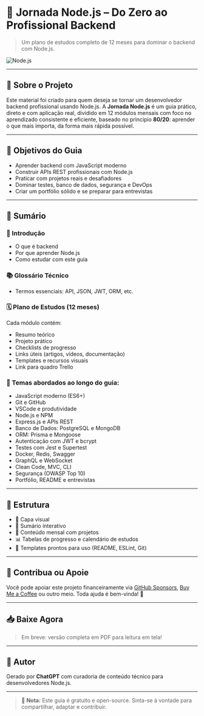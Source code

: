 # 🚀 Jornada Node.js – Do Zero ao Profissional Backend

> Um plano de estudos completo de 12 meses para dominar o backend com Node.js.

![Node.js](https://nodejs.org/static/images/logo.svg)

---

## 📘 Sobre o Projeto

Este material foi criado para quem deseja se tornar um desenvolvedor backend profissional usando Node.js. A **Jornada Node.js** é um guia prático, direto e com aplicação real, dividido em 12 módulos mensais com foco no aprendizado consistente e eficiente, baseado no princípio **80/20**: aprender o que mais importa, da forma mais rápida possível.

---

## 🎯 Objetivos do Guia

- Aprender backend com JavaScript moderno
- Construir APIs REST profissionais com Node.js
- Praticar com projetos reais e desafiadores
- Dominar testes, banco de dados, segurança e DevOps
- Criar um portfólio sólido e se preparar para entrevistas

---

## 🧭 Sumário

### 📖 Introdução
- O que é backend
- Por que aprender Node.js
- Como estudar com este guia

### 📚 Glossário Técnico
- Termos essenciais: API, JSON, JWT, ORM, etc.

### 🗓️ Plano de Estudos (12 meses)
Cada módulo contém:
- Resumo teórico
- Projeto prático
- Checklists de progresso
- Links úteis (artigos, vídeos, documentação)
- Templates e recursos visuais
- Link para quadro Trello

### 📌 Temas abordados ao longo do guia:
- JavaScript moderno (ES6+)
- Git e GitHub
- VSCode e produtividade
- Node.js e NPM
- Express.js e APIs REST
- Banco de Dados: PostgreSQL e MongoDB
- ORM: Prisma e Mongoose
- Autenticação com JWT e bcrypt
- Testes com Jest e Supertest
- Docker, Redis, Swagger
- GraphQL e WebSocket
- Clean Code, MVC, CLI
- Segurança (OWASP Top 10)
- Portfólio, README e entrevistas

---

## 📂 Estrutura

- 📕 Capa visual 
- 📌 Sumário interativo
- 📘 Conteúdo mensal com projetos
- 📊 Tabelas de progresso e calendário de estudos
- 🧰 Templates prontos para uso (README, ESLint, Git)

---

## 🙌 Contribua ou Apoie

Você pode apoiar este projeto financeiramente via [GitHub Sponsors](https://github.com/sponsors), [Buy Me a Coffee](https://buymeacoffee.com) ou outro meio. Toda ajuda é bem-vinda! 💚

---

## 📥 Baixe Agora

> Em breve: versão completa em PDF para leitura em tela!

---

## 🧠 Autor

Gerado por **ChatGPT** com curadoria de conteúdo técnico para desenvolvedores Node.js.

---

> 📌 **Nota:** Este guia é gratuito e open-source. Sinta-se à vontade para compartilhar, adaptar e contribuir.

